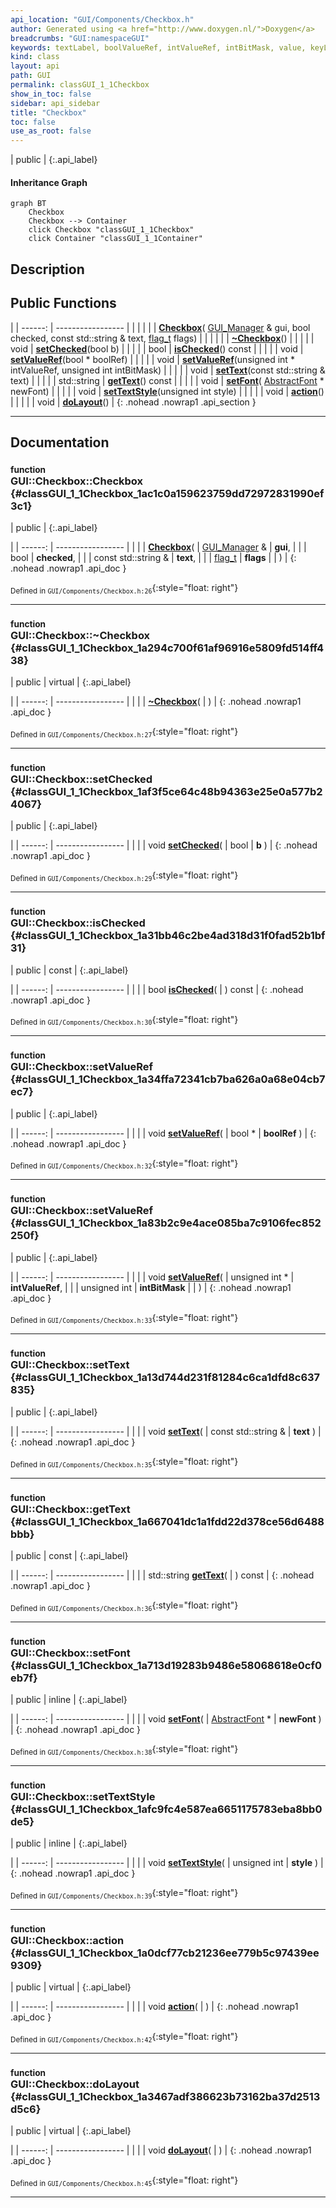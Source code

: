 ```yaml
---
api_location: "GUI/Components/Checkbox.h"
author: Generated using <a href="http://www.doxygen.nl/">Doxygen</a>
breadcrumbs: "GUI:namespaceGUI"
keywords: textLabel, boolValueRef, intValueRef, intBitMask, value, keyListener, mouseButtonListener, mouseClickListener, Checkbox, ~Checkbox, setChecked, isChecked, setValueRef, setValueRef, setText, getText, setFont, setTextStyle, action, doLayout, doDisplay, onKeyEvent, onMouseButton
kind: class
layout: api
path: GUI
permalink: classGUI_1_1Checkbox
show_in_toc: false
sidebar: api_sidebar
title: "Checkbox"
toc: false
use_as_root: false
---
```


| public |
{:.api_label}

#### Inheritance Graph

```mermaid
graph BT
	Checkbox
	Checkbox --> Container
	click Checkbox "classGUI_1_1Checkbox"
	click Container "classGUI_1_1Container"
```

## Description





## Public Functions

|
| ------: | ----------------- |
|  | |
|  | **[Checkbox](#classGUI_1_1Checkbox_1ac1c0a159623759dd72972831990ef3c1)**( [GUI_Manager](classGUI_1_1GUI%5F%5FManager) & gui, bool checked, const std::string & text,  [flag_t](classGUI_1_1Component#classGUI_1_1Component_1aa86a1fd78119640545900da0f8f620bd)  flags) |
|  | |
|  | **[~Checkbox](#classGUI_1_1Checkbox_1a294c700f61af96916e5809fd514ff438)**() |
|  | |
| void | **[setChecked](#classGUI_1_1Checkbox_1af3f5ce64c48b94363e25e0a577b24067)**(bool b) |
|  | |
| bool | **[isChecked](#classGUI_1_1Checkbox_1a31bb46c2be4ad318d31f0fad52b1bf31)**() const |
|  | |
| void | **[setValueRef](#classGUI_1_1Checkbox_1a34ffa72341cb7ba626a0a68e04cb7ec7)**(bool * boolRef) |
|  | |
| void | **[setValueRef](#classGUI_1_1Checkbox_1a83b2c9e4ace085ba7c9106fec852250f)**(unsigned int * intValueRef, unsigned int intBitMask) |
|  | |
| void | **[setText](#classGUI_1_1Checkbox_1a13d744d231f81284c6ca1dfd8c637835)**(const std::string & text) |
|  | |
| std::string | **[getText](#classGUI_1_1Checkbox_1a667041dc1a1fdd22d378ce56d6488bbb)**() const |
|  | |
| void | **[setFont](#classGUI_1_1Checkbox_1a713d19283b9486e58068618e0cf0eb7f)**( [AbstractFont](classGUI_1_1AbstractFont) * newFont) |
|  | |
| void | **[setTextStyle](#classGUI_1_1Checkbox_1afc9fc4e587ea6651175783eba8bb0de5)**(unsigned int style) |
|  | |
| void | **[action](#classGUI_1_1Checkbox_1a0dcf77cb21236ee779b5c97439ee9309)**() |
|  | |
| void | **[doLayout](#classGUI_1_1Checkbox_1a3467adf386623b73162ba37d2513d5c6)**() |
{: .nohead .nowrap1 .api_section }


-------------------------------------------------------------------

## Documentation

### <small>function</small><br/> GUI::Checkbox::Checkbox {#classGUI_1_1Checkbox_1ac1c0a159623759dd72972831990ef3c1}

| public |
{:.api_label}

|
| ------: | ----------------- |
|  |
|  **[Checkbox](#classGUI_1_1Checkbox_1ac1c0a159623759dd72972831990ef3c1)**( |  [GUI_Manager](classGUI_1_1GUI%5F%5FManager) & | **gui**, |
| | bool | **checked**, |
| | const std::string & | **text**, |
| |  [flag_t](classGUI_1_1Component#classGUI_1_1Component_1aa86a1fd78119640545900da0f8f620bd)  | **flags** |
|   ) |
{: .nohead .nowrap1 .api_doc }





<sub>Defined in `GUI/Components/Checkbox.h:26`</sub>{:style="float: right"}

-------------------------------------------------------------------

### <small>function</small><br/> GUI::Checkbox::~Checkbox {#classGUI_1_1Checkbox_1a294c700f61af96916e5809fd514ff438}

| public | virtual |
{:.api_label}

|
| ------: | ----------------- |
|  |
|  **[~Checkbox](#classGUI_1_1Checkbox_1a294c700f61af96916e5809fd514ff438)**( |  ) |
{: .nohead .nowrap1 .api_doc }





<sub>Defined in `GUI/Components/Checkbox.h:27`</sub>{:style="float: right"}

-------------------------------------------------------------------

### <small>function</small><br/> GUI::Checkbox::setChecked {#classGUI_1_1Checkbox_1af3f5ce64c48b94363e25e0a577b24067}

| public |
{:.api_label}

|
| ------: | ----------------- |
|  |
| void **[setChecked](#classGUI_1_1Checkbox_1af3f5ce64c48b94363e25e0a577b24067)**( | bool | **b** ) |
{: .nohead .nowrap1 .api_doc }





<sub>Defined in `GUI/Components/Checkbox.h:29`</sub>{:style="float: right"}

-------------------------------------------------------------------

### <small>function</small><br/> GUI::Checkbox::isChecked {#classGUI_1_1Checkbox_1a31bb46c2be4ad318d31f0fad52b1bf31}

| public | const |
{:.api_label}

|
| ------: | ----------------- |
|  |
| bool **[isChecked](#classGUI_1_1Checkbox_1a31bb46c2be4ad318d31f0fad52b1bf31)**( |  ) const |
{: .nohead .nowrap1 .api_doc }





<sub>Defined in `GUI/Components/Checkbox.h:30`</sub>{:style="float: right"}

-------------------------------------------------------------------

### <small>function</small><br/> GUI::Checkbox::setValueRef {#classGUI_1_1Checkbox_1a34ffa72341cb7ba626a0a68e04cb7ec7}

| public |
{:.api_label}

|
| ------: | ----------------- |
|  |
| void **[setValueRef](#classGUI_1_1Checkbox_1a34ffa72341cb7ba626a0a68e04cb7ec7)**( | bool * | **boolRef** ) |
{: .nohead .nowrap1 .api_doc }





<sub>Defined in `GUI/Components/Checkbox.h:32`</sub>{:style="float: right"}

-------------------------------------------------------------------

### <small>function</small><br/> GUI::Checkbox::setValueRef {#classGUI_1_1Checkbox_1a83b2c9e4ace085ba7c9106fec852250f}

| public |
{:.api_label}

|
| ------: | ----------------- |
|  |
| void **[setValueRef](#classGUI_1_1Checkbox_1a83b2c9e4ace085ba7c9106fec852250f)**( | unsigned int * | **intValueRef**, |
| | unsigned int | **intBitMask** |
|   ) |
{: .nohead .nowrap1 .api_doc }





<sub>Defined in `GUI/Components/Checkbox.h:33`</sub>{:style="float: right"}

-------------------------------------------------------------------

### <small>function</small><br/> GUI::Checkbox::setText {#classGUI_1_1Checkbox_1a13d744d231f81284c6ca1dfd8c637835}

| public |
{:.api_label}

|
| ------: | ----------------- |
|  |
| void **[setText](#classGUI_1_1Checkbox_1a13d744d231f81284c6ca1dfd8c637835)**( | const std::string & | **text** ) |
{: .nohead .nowrap1 .api_doc }





<sub>Defined in `GUI/Components/Checkbox.h:35`</sub>{:style="float: right"}

-------------------------------------------------------------------

### <small>function</small><br/> GUI::Checkbox::getText {#classGUI_1_1Checkbox_1a667041dc1a1fdd22d378ce56d6488bbb}

| public | const |
{:.api_label}

|
| ------: | ----------------- |
|  |
| std::string **[getText](#classGUI_1_1Checkbox_1a667041dc1a1fdd22d378ce56d6488bbb)**( |  ) const |
{: .nohead .nowrap1 .api_doc }





<sub>Defined in `GUI/Components/Checkbox.h:36`</sub>{:style="float: right"}

-------------------------------------------------------------------

### <small>function</small><br/> GUI::Checkbox::setFont {#classGUI_1_1Checkbox_1a713d19283b9486e58068618e0cf0eb7f}

| public | inline |
{:.api_label}

|
| ------: | ----------------- |
|  |
| void **[setFont](#classGUI_1_1Checkbox_1a713d19283b9486e58068618e0cf0eb7f)**( |  [AbstractFont](classGUI_1_1AbstractFont) * | **newFont** ) |
{: .nohead .nowrap1 .api_doc }





<sub>Defined in `GUI/Components/Checkbox.h:38`</sub>{:style="float: right"}

-------------------------------------------------------------------

### <small>function</small><br/> GUI::Checkbox::setTextStyle {#classGUI_1_1Checkbox_1afc9fc4e587ea6651175783eba8bb0de5}

| public | inline |
{:.api_label}

|
| ------: | ----------------- |
|  |
| void **[setTextStyle](#classGUI_1_1Checkbox_1afc9fc4e587ea6651175783eba8bb0de5)**( | unsigned int | **style** ) |
{: .nohead .nowrap1 .api_doc }





<sub>Defined in `GUI/Components/Checkbox.h:39`</sub>{:style="float: right"}

-------------------------------------------------------------------

### <small>function</small><br/> GUI::Checkbox::action {#classGUI_1_1Checkbox_1a0dcf77cb21236ee779b5c97439ee9309}

| public | virtual |
{:.api_label}

|
| ------: | ----------------- |
|  |
| void **[action](#classGUI_1_1Checkbox_1a0dcf77cb21236ee779b5c97439ee9309)**( |  ) |
{: .nohead .nowrap1 .api_doc }





<sub>Defined in `GUI/Components/Checkbox.h:42`</sub>{:style="float: right"}

-------------------------------------------------------------------

### <small>function</small><br/> GUI::Checkbox::doLayout {#classGUI_1_1Checkbox_1a3467adf386623b73162ba37d2513d5c6}

| public | virtual |
{:.api_label}

|
| ------: | ----------------- |
|  |
| void **[doLayout](#classGUI_1_1Checkbox_1a3467adf386623b73162ba37d2513d5c6)**( |  ) |
{: .nohead .nowrap1 .api_doc }





<sub>Defined in `GUI/Components/Checkbox.h:45`</sub>{:style="float: right"}

-------------------------------------------------------------------

